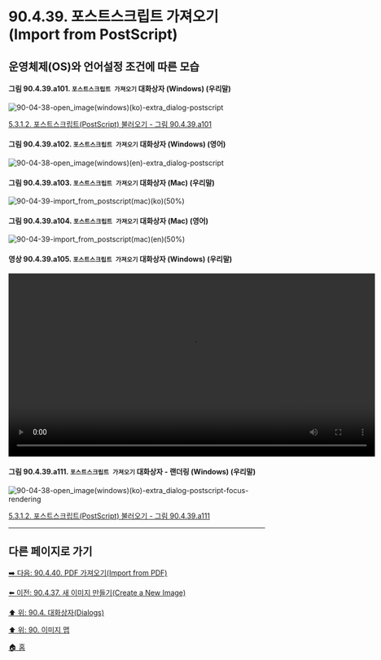 # 90.4.39. 포스트스크립트 가져오기(Import from PostScript)
## 운영체제(OS)와 언어설정 조건에 따른 모습
#### 그림 90.4.39.a101. `포스트스크립트 가져오기` 대화상자 (Windows) (우리말)
![90-04-38-open_image(windows)(ko)-extra_dialog-postscript](https://github.com/wonder13662/gimp/assets/15767104/b31fc9f9-07e1-4315-a4a2-6c7dcf601c68)

[5.3.1.2. 포스트스크립트(PostScript) 불러오기 - 그림 90.4.39.a101]()

#### 그림 90.4.39.a102. `포스트스크립트 가져오기` 대화상자 (Windows) (영어)
![90-04-38-open_image(windows)(en)-extra_dialog-postscript](https://github.com/wonder13662/gimp/assets/15767104/37ace5dc-27bc-4ca3-b84d-77b5c2b55e1f)

#### 그림 90.4.39.a103. `포스트스크립트 가져오기` 대화상자 (Mac) (우리말)
![90-04-39-import_from_postscript(mac)(ko)(50%)](https://github.com/wonder13662/gimp/assets/15767104/a1c9084c-17e2-41a2-9bae-b64db76c9296)

#### 그림 90.4.39.a104. `포스트스크립트 가져오기` 대화상자 (Mac) (영어)
![90-04-39-import_from_postscript(mac)(en)(50%)](https://github.com/wonder13662/gimp/assets/15767104/97b98960-1137-4769-9b75-2a2517c88f2b)

#### 영상 90.4.39.a105. `포스트스크립트 가져오기` 대화상자 (Windows) (우리말)
<video controls="controls" width="720" src="https://github.com/wonder13662/gimp/assets/15767104/9949db29-bbde-46c9-9391-781fa65add94"></video>

#### 그림 90.4.39.a111. `포스트스크립트 가져오기` 대화상자 - 랜더링 (Windows) (우리말)
![90-04-38-open_image(windows)(ko)-extra_dialog-postscript-focus-rendering](https://github.com/wonder13662/gimp/assets/15767104/398f20d2-5366-456c-9ffe-84280704d9bf)

[5.3.1.2. 포스트스크립트(PostScript) 불러오기 - 그림 90.4.39.a111](https://wonder13662.github.io/gimp/2.10.36_ko/05-03-01-open-filex-02-import_from_postscript.html#%EA%B7%B8%EB%A6%BC-90439a101-%ED%8F%AC%EC%8A%A4%ED%8A%B8%EC%8A%A4%ED%81%AC%EB%A6%BD%ED%8A%B8-%EA%B0%80%EC%A0%B8%EC%98%A4%EA%B8%B0-%EB%8C%80%ED%99%94%EC%83%81%EC%9E%90-windows-%EC%9A%B0%EB%A6%AC%EB%A7%90)

***

## 다른 페이지로 가기
[➡️ 다음: 90.4.40. PDF 가져오기(Import from PDF)](./90-04-40-import_from_pdf.md)

[⬅️ 이전: 90.4.37. 새 이미지 만들기(Create a New Image)](./90-04-37-create_a_new_image.md)

[⬆️ 위: 90.4. 대화상자(Dialogs)](./90-04-00-dialogs.md)

[⬆️ 위: 90. 이미지 맵](./90-00-image-map.md)

[🏠 홈](./00-home.md)

